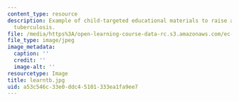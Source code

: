 ```yaml
---
content_type: resource
description: Example of child-targeted educational materials to raise awareness of
  tuberculosis.
file: /media/https%3A/open-learning-course-data-rc.s3.amazonaws.com/ec-715-d-lab-disseminating-innovations-for-the-common-good-spring-2007/a53c546c33e0ddc45101333ea1fa9ee7_learntb.jpg
file_type: image/jpeg
image_metadata:
  caption: ''
  credit: ''
  image-alt: ''
resourcetype: Image
title: learntb.jpg
uid: a53c546c-33e0-ddc4-5101-333ea1fa9ee7
---
```

